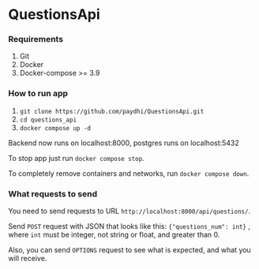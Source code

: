 # QuestionsApi

### Requirements

1. Git
2. Docker
3. Docker-compose >= 3.9

### How to run app

1. `git clone https://github.com/paydhi/QuestionsApi.git`
2. `cd questions_api`
3. `docker compose up -d`

Backend now runs on localhost:8000, postgres runs on localhost:5432

To stop app just run `docker compose stop`.

To completely remove containers and networks, run `docker compose down`.

### What requests to send

You need to send requests to URL `http://localhost:8000/api/questions/`.

Send `POST` request with JSON that looks like this: `{"questions_num": int}`
, where `int` must be integer, not string or float, and greater than 0.

Also, you can send `OPTIONS` request to see what is expected, and
what you will receive.